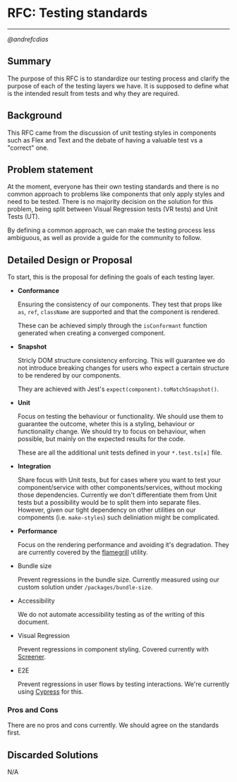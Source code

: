 # RFC: Testing standards

---

_@andrefcdias_

## Summary

The purpose of this RFC is to standardize our testing process and clarify the purpose of each of the testing layers we have. It is supposed to define what is the intended result from tests and why they are required.

## Background

This RFC came from the discussion of unit testing styles in components such as Flex and Text and the debate of having a valuable test vs a "correct" one.

## Problem statement

At the moment, everyone has their own testing standards and there is no common approach to problems like components that only apply styles and need to be tested.
There is no majority decision on the solution for this problem, being split between Visual Regression tests (VR tests) and Unit Tests (UT).

By defining a common approach, we can make the testing process less ambiguous, as well as provide a guide for the community to follow.

## Detailed Design or Proposal

To start, this is the proposal for defining the goals of each testing layer.

- **Conformance**

  Ensuring the consistency of our components. They test that props like `as`, `ref`, `className` are supported and that the component is rendered.

  These can be achieved simply through the `isConformant` function generated when creating a converged component.

- **Snapshot**

  Stricly DOM structure consistency enforcing. This will guarantee we do not introduce breaking changes for users who expect a certain structure to be rendered by our components.

  They are achieved with Jest's `expect(component).toMatchSnapshot()`.

- **Unit**

  Focus on testing the behaviour or functionality. We should use them to guarantee the outcome, wheter this is a styling, behaviour or functionality change.
  We should try to focus on behaviour, when possible, but mainly on the expected results for the code.

  These are all the additional unit tests defined in your `*.test.ts[x]` file.

- **Integration**

  Share focus with Unit tests, but for cases where you want to test your component/service with other components/services, without mocking those dependencies. Currently we don't differentiate them from Unit tests but a possibility would be to split them into separate files. However, given our tight dependency on other utilities on our components (i.e. `make-styles`) such deliniation might be complicated.

- **Performance**

  Focus on the rendering performance and avoiding it's degradation. They are currently covered by the [flamegrill](https://github.com/microsoft/Flamegrill) utility.

- Bundle size

  Prevent regressions in the bundle size. Currently measured using our custom solution under `/packages/bundle-size`.

- Accessibility

  We do not automate accessibility testing as of the writing of this document.

- Visual Regression

  Prevent regressions in component styling. Covered currently with [Screener](https://screener.io/).

- E2E

  Prevent regressions in user flows by testing interactions. We're currently using [Cypress](https://www.cypress.io/) for this.

### Pros and Cons

There are no pros and cons currently. We should agree on the standards first.

## Discarded Solutions

N/A
